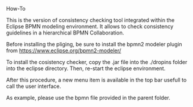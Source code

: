 How-To

This is the version of consistency checking tool integrated within the Eclipse BPMN modeling environment. It allows to check consistency guidelines in a hierarchical BPMN Collaboration. 

Before installing the pliging, be sure to install the bpmn2 modeler plugin from https://www.eclipse.org/bpmn2-modeler/

To install the cosistency checker, copy the .jar file into the ./dropins folder into the eclipse directory. Then, re-start the eclipse environment. 

After this procedure, a new menu item is available in the top bar usefull to call the user interface. 

As example, please use the bpmn file provided in the parent folder.
